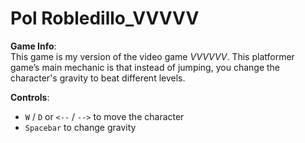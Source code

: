# Pol Robledillo_VVVVV
**Game Info**:  
This game is my version of the video game *VVVVVV*. This platformer game’s main mechanic is that instead of jumping, you change the character's gravity to beat different levels.

**Controls**:
- `W` / `D` or `<--` / `-->` to move the character
- `Spacebar` to change gravity
